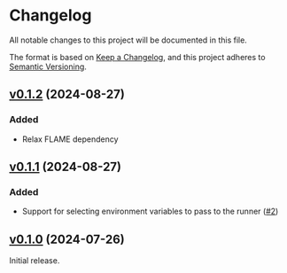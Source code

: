 # Changelog

All notable changes to this project will be documented in this file.

The format is based on [Keep a Changelog](https://keepachangelog.com/en/1.0.0/),
and this project adheres to [Semantic Versioning](https://semver.org/spec/v2.0.0.html).

## [v0.1.2](https://github.com/livebook-dev/kino_flame/tree/v0.1.2) (2024-08-27)

### Added

* Relax FLAME dependency

## [v0.1.1](https://github.com/livebook-dev/kino_flame/tree/v0.1.1) (2024-08-27)

### Added

* Support for selecting environment variables to pass to the runner ([#2](https://github.com/livebook-dev/kino_flame/pull/2))

## [v0.1.0](https://github.com/livebook-dev/kino_flame/tree/v0.1.0) (2024-07-26)

Initial release.
